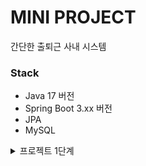 # MINI PROJECT

간단한 출퇴근 사내 시스템

### Stack

- Java 17 버전
- Spring Boot 3.xx 버전
- JPA
- MySQL

<details>
<summary>프로젝트 1단계</summary>

- 팀 등록 기능
    - 회사에 있는 팀을 등록할 수 있어야 한다.
    - 팀의 필수 정보
        - `팀 이름`

- 직원 등록 기능
    - 직원을 등록할 수 있어야 한다.
    - 직원의 필수 정보
        - `직원 이름`
        - `팀의 매니저인지 매니저가 아닌지 여부`
        - `회사에 들어온 일자`
        - `생일`

- 팀 조회 기능
    - 모든 팀의 정보를 한번에 조회할 수 있어야 한다.

```json
{
  "teams": [
    {
      "name": "팀 이름",
      "manager": "팀 매니저 이름",
      "memberCount": "팀 인원 수"
    }
  ]
}
```

- 직원 조회 기능
    - 모든 직원의 정보를 한 번에 조회할 수 있어야 한다.

```json
{
  "employees": [
    {
      "name": "직원 이름",
      "teamName": "소속 팀 이름",
      "role": "MANAGER or MEMBER",
      "birthDate": "1995-10-07",
      "joinDate": "2024-04-26"
    }
  ]
}
```

</details>
